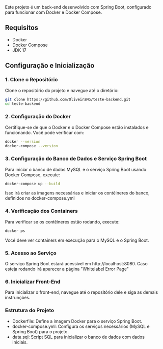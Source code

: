 Este projeto é um back-end desenvolvido com Spring Boot, configurado para funcionar com Docker e Docker Compose.

## Requisitos

- Docker
- Docker Compose
- JDK 17

## Configuração e Inicialização

### 1. Clone o Repositório

Clone o repositório do projeto e navegue até o diretório:

```bash
git clone https://github.com/OliveiraMG/teste-backend.git
cd teste-backend
```

### 2. Configuração do Docker

Certifique-se de que o Docker e o Docker Compose estão instalados e funcionando. Você pode verificar com:

```bash
docker --version
docker-compose --version
```

### 3. Configuração do Banco de Dados e Serviço Spring Boot

Para iniciar o banco de dados MySQL e o serviço Spring Boot usando Docker Compose, execute:

```bash
docker-compose up --build
```
Isso irá criar as imagens necessárias e iniciar os contêineres do banco, definidos no docker-compose.yml

### 4. Verificação dos Containers
Para verificar se os contêineres estão rodando, execute:

```bash
docker ps
```
Você deve ver containers em execução para o MySQL e o Spring Boot.

### 5. Acesso ao Serviço
O serviço Spring Boot estará acessível em http://localhost:8080.
Caso esteja rodando irá aparecer a página "Whitelabel Error Page"

### 6. Inicializar Front-End
Para inicializar o front-end, navegue até o repositório dele e siga as demais instrunções.


### Estrutura do Projeto
- Dockerfile: Define a imagem Docker para o serviço Spring Boot.
- docker-compose.yml: Configura os serviços necessários (MySQL e Spring Boot) para o projeto.
- data.sql: Script SQL para inicializar o banco de dados com dados iniciais.